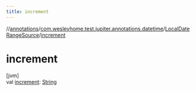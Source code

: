 ```yaml
---
title: increment
---
```

//[annotations](../../../index.html)/[com.wesleyhome.test.jupiter.annotations.datetime](../index.html)/[LocalDateRangeSource](index.html)/[increment](increment.html)



# increment



[jvm]\
val [increment](increment.html): [String](https://kotlinlang.org/api/latest/jvm/stdlib/kotlin/-string/index.html)




